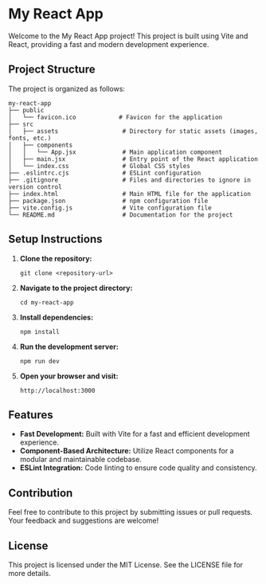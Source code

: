 # My React App

Welcome to the My React App project! This project is built using Vite and React, providing a fast and modern development experience.

## Project Structure

The project is organized as follows:

```
my-react-app
├── public
│   └── favicon.ico            # Favicon for the application
├── src
│   ├── assets                  # Directory for static assets (images, fonts, etc.)
│   ├── components
│   │   └── App.jsx             # Main application component
│   ├── main.jsx                # Entry point of the React application
│   └── index.css               # Global CSS styles
├── .eslintrc.cjs               # ESLint configuration
├── .gitignore                  # Files and directories to ignore in version control
├── index.html                  # Main HTML file for the application
├── package.json                # npm configuration file
├── vite.config.js              # Vite configuration file
└── README.md                   # Documentation for the project
```

## Setup Instructions

1. **Clone the repository:**
   ```
   git clone <repository-url>
   ```

2. **Navigate to the project directory:**
   ```
   cd my-react-app
   ```

3. **Install dependencies:**
   ```
   npm install
   ```

4. **Run the development server:**
   ```
   npm run dev
   ```

5. **Open your browser and visit:**
   ```
   http://localhost:3000
   ```

## Features

- **Fast Development:** Built with Vite for a fast and efficient development experience.
- **Component-Based Architecture:** Utilize React components for a modular and maintainable codebase.
- **ESLint Integration:** Code linting to ensure code quality and consistency.

## Contribution

Feel free to contribute to this project by submitting issues or pull requests. Your feedback and suggestions are welcome!

## License

This project is licensed under the MIT License. See the LICENSE file for more details.